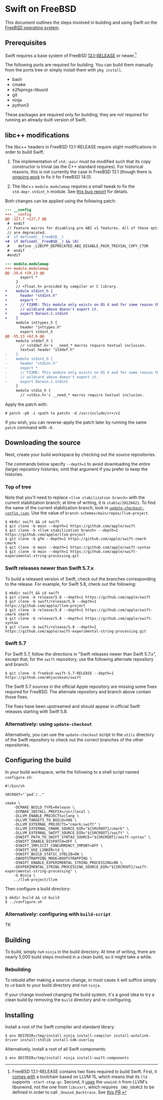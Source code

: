 # Swift on FreeBSD

This document outlines the steps involved in building and using Swift on the
[FreeBSD operating system](https://www.freebsd.org).

## Prerequisites

Swift requires a base system of FreeBSD
[13.1-RELEASE](https://www.freebsd.org/releases/13.1R/)
or newer.[^why-13.1]

[^why-13.1]: FreeBSD 13.1-RELEASE contains two fixes required to build Swift.
First, it
[comes with](https://github.com/freebsd/freebsd-src/commit/349cc55c9796c4596a5b9904cd3281af295f878f)
a toolchain based on LLVM 15, which means that its `lld` supports
`-start-stop-gc`.  Second, it
[uses](https://github.com/freebsd/freebsd-src/commit/c00d345665366a89aaba7244d6f078dc756f4c53)
the `unwind.h` from LLVM's
libunwind, not the one from `libcxxrt`, which requires `_GNU_SOURCE` to be
defined in order to call `_Unwind_Backtrace`.  See
[this PR](https://github.com/apple/swift/pull/61693).

The following ports are required for building.  You can build them manually from
the ports tree or simply install them with `pkg install`.

- bash
- cmake
- e2fsprogs-libuuid
- git
- ninja
- python3

These packages are required only for building; they are _not_ required for
running an already-built version of Swift.

## libc++ modifications

The libc++ headers in FreeBSD 13.1-RELEASE require slight modifications in order
to build Swift.

1. The implementation of `std::pair` must be modified such that its copy
constructor is trivial (as the C++ standard requires).  For historical reasons,
this is not currently the case in FreeBSD 13.1 (though there is
[ongoing work](https://reviews.llvm.org/D126462) to fix it for FreeBSD 14.0).

2. The libc++ `module.modulemap` requires a small tweak to fix the
`std.depr.stdint_h` module.  See
[this bug report](https://github.com/llvm/llvm-project/issues/58781) for
details.

Both changes can be applied using the following patch:

```patch
--- __config
+++ __config
@@ -127,7 +127,7 @@
 #  endif
 // Feature macros for disabling pre ABI v1 features. All of these options
 // are deprecated.
-#  if defined(__FreeBSD__)
+#  if defined(__FreeBSD__) && (0)
 #    define _LIBCPP_DEPRECATED_ABI_DISABLE_PAIR_TRIVIAL_COPY_CTOR
 #  endif
 #endif

--- module.modulemap
+++ module.modulemap
@@ -29,6 +29,13 @@
       export *
     }
     // <float.h> provided by compiler or C library.
+    module stdint_h {
+      header "stdint.h"
+      export *
+      // FIXME: This module only exists on OS X and for some reason the
+      // wildcard above doesn't export it.
+      export Darwin.C.stdint
+    }
     module inttypes_h {
       header "inttypes.h"
       export stdint_h
@@ -55,13 +62,6 @@
     module stddef_h {
       // <stddef.h>'s __need_* macros require textual inclusion.
       textual header "stddef.h"
-    }
-    module stdint_h {
-      header "stdint.h"
-      export *
-      // FIXME: This module only exists on OS X and for some reason the
-      // wildcard above doesn't export it.
-      export Darwin.C.stdint
     }
     module stdio_h {
       // <stdio.h>'s __need_* macros require textual inclusion.
```

Apply the patch with:

```shell
# patch -p0 -i <path to patch> -d /usr/include/c++/v1
```

If you wish, you can reverse-apply the patch later by running the same `patch`
command with `-R`.

## Downloading the source

Next, create your build workspace by checking out the source repositories.

The commands below specify `--depth=1` to avoid downloading the entire (large)
repository histories; omit that argument if you prefer to keep the histories.

### Top of tree

Note that you'll need to replace `<llvm stabilization branch>` with the current
stabilization branch; at time of writing, it is `stable/20220421`.  To find the
name of the current stabilization branch, look in
[`update-checkout-config.json`](https://github.com/apple/swift/blob/main/utils/update_checkout/update-checkout-config.json).
Use the value of `branch-schemes/main/repos/llvm-project`.

```shell
$ mkdir swift && cd swift
$ git clone -b main --depth=1 https://github.com/apple/swift
$ git clone -b <llvm stabilization branch> --depth=1 https://github.com/apple/llvm-project
$ git clone -b gfm --depth=1 https://github.com/apple/swift-cmark cmark
$ git clone -b main --depth=1 https://github.com/apple/swift-syntax
$ git clone -b main --depth=1 https://github.com/apple/swift-experimental-string-processing.git
```

### Swift releases newer than Swift 5.7.x

To build a released version of Swift, check out the branches corresponding to
the release.  For example, for Swift 5.8, check out the following:

```shell
$ mkdir swift && cd swift
$ git clone -b release/5.8 --depth=1 https://github.com/apple/swift
$ git clone -b swift/release/5.8 --depth=1 https://github.com/apple/llvm-project
$ git clone -b release/5.8 --depth=1 https://github.com/apple/swift-cmark cmark
$ git clone -b release/5.8 --depth=1 https://github.com/apple/swift-syntax
$ git clone -b swift/release/5.8 --depth=1 https://github.com/apple/swift-experimental-string-processing.git
```

### Swift 5.7

For Swift 5.7, follow the directions in "Swift releases newer than Swift 5.7.x",
except that, for the `swift` repository, use the following alternate repository
and branch:

```shell
$ git clone -b freebsd-swift-5.7-RELEASE --depth=1 https://github.com/mhjacobson/swift
```

The Swift 5.7 sources in the official Apple repository are missing some fixes
required for FreeBSD.  The alternate repository and branch above contain those
fixes.

The fixes have been upstreamed and should appear in official Swift releases
starting with Swift 5.8.

### Alternatively: using `update-checkout`

Alternatively, you can use the `update-checkout` script in the `utils` directory
of the Swift repository to check out the correct branches of the other
repositories.

## Configuring the build

In your build workspace, write the following to a shell script named
`configure.sh`:

```shell
#!/bin/sh

SRCROOT="`pwd`/.."

cmake \
	-DCMAKE_BUILD_TYPE=Release \
	-DCMAKE_INSTALL_PREFIX=/usr/local \
	-DLLVM_ENABLE_PROJECTS=clang \
	-DLLVM_TARGETS_TO_BUILD=X86 \
	-DLLVM_EXTERNAL_PROJECTS="cmark;swift" \
	-DLLVM_EXTERNAL_CMARK_SOURCE_DIR="${SRCROOT}/cmark" \
	-DLLVM_EXTERNAL_SWIFT_SOURCE_DIR="${SRCROOT}/swift" \
	-DSWIFT_PATH_TO_SWIFT_SYNTAX_SOURCE="${SRCROOT}/swift-syntax" \
	-DSWIFT_ENABLE_DISPATCH=OFF \
	-DSWIFT_IMPLICIT_CONCURRENCY_IMPORT=OFF \
	-DSWIFT_USE_LINKER=ld \
	-DSWIFT_BUILD_STATIC_STDLIB=ON \
	-DBOOTSTRAPPING_MODE=BOOTSTRAPPING \
	-DSWIFT_ENABLE_EXPERIMENTAL_STRING_PROCESSING=ON \
	-DEXPERIMENTAL_STRING_PROCESSING_SOURCE_DIR="${SRCROOT}/swift-experimental-string-processing" \
	-G Ninja \
	../llvm-project/llvm
```

Then configure a build directory:

```shell
$ mkdir build && cd build
$ ../configure.sh
```

### Alternatively: configuring with `build-script`

TK

## Building

To build, simply run `ninja` in the build directory.  At time of writing, there
are nearly 5,000 build steps involved in a clean build, so it might take a
while.

### Rebuilding

To rebuild after making a source change, in most cases it will suffice simply to
`cd` back to your build directory and run `ninja`.

If your change involved changing the build system, it's a good idea to try a
clean build by removing the `build` directory and re-configuring.

## Installing

Install a root of the Swift compiler and standard library:

```shell
$ env DESTDIR=/tmp/install ninja install-compiler install-autolink-driver install-stdlib install-sdk-overlay
```

Alternatively, install a root of all Swift components:

```shell
$ env DESTDIR=/tmp/install ninja install-swift-components
```
